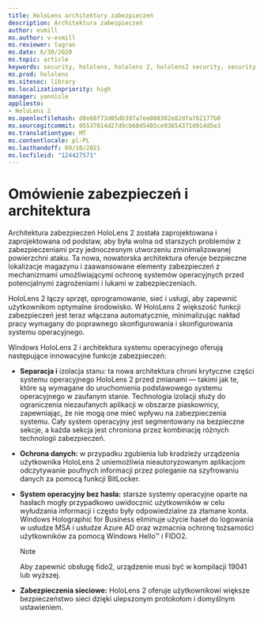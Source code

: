 ```yaml
---
title: HoloLens architektury zabezpieczeń
description: Architektura zabezpieczeń
author: evmill
ms.author: v-evmill
ms.reviewer: tagran
ms.date: 6/30/2020
ms.topic: article
keywords: security, hololens, hololens 2, hololens2 security, security overview, security architecture, architecture, hololens 2 architecture
ms.prod: hololens
ms.sitesec: library
ms.localizationpriority: high
manager: yannisle
appliesto:
- HoloLens 2
ms.openlocfilehash: d8e68f73d05db397a7ee088382e82dfa762177b0
ms.sourcegitcommit: 05537014d27d9cb60d5485ce93654371d914d5e3
ms.translationtype: MT
ms.contentlocale: pl-PL
ms.lasthandoff: 09/10/2021
ms.locfileid: "124427571"
---
```

# <a name="security-overview-and-architecture"></a>Omówienie zabezpieczeń i architektura

Architektura zabezpieczeń HoloLens 2 została zaprojektowana i zaprojektowana od podstaw, aby była wolna od starszych problemów z zabezpieczeniami przy jednoczesnym utworzeniu zminimalizowanej powierzchni ataku. Ta nowa, nowatorska architektura oferuje bezpieczne lokalizacje magazynu i zaawansowane elementy zabezpieczeń z mechanizmami umożliwiającymi ochronę systemów operacyjnych przed potencjalnymi zagrożeniami i lukami w zabezpieczeniach.

HoloLens 2 łączy sprzęt, oprogramowanie, sieć i usługi, aby zapewnić użytkownikom optymalne środowisko. W HoloLens 2 większość funkcji zabezpieczeń jest teraz włączana automatycznie, minimalizując nakład pracy wymagany do poprawnego skonfigurowania i skonfigurowania systemu operacyjnego.

Windows HoloLens 2 i architektura systemu operacyjnego oferują następujące innowacyjne funkcje zabezpieczeń:

  * **Separacja i** izolacja stanu: ta nowa architektura chroni krytyczne części systemu operacyjnego HoloLens 2 przed zmianami — takimi jak te, które są wymagane do uruchomienia podstawowego systemu operacyjnego w zaufanym stanie. Technologia izolacji służy do ograniczenia niezaufanych aplikacji w obszarze piaskownicy, zapewniając, że nie mogą one mieć wpływu na zabezpieczenia systemu. Cały system operacyjny jest segmentowany na bezpieczne sekcje, a każda sekcja jest chroniona przez kombinację różnych technologii zabezpieczeń.
  
  * **Ochrona danych:** w przypadku zgubienia lub kradzieży urządzenia użytkownika HoloLens 2 uniemożliwia nieautoryzowanym aplikacjom odczytywanie poufnych informacji przez poleganie na szyfrowaniu danych za pomocą funkcji BitLocker. 
  
  * **System operacyjny bez hasła:** starsze systemy operacyjne oparte na hasłach mogły przypadkowo uwidocznić użytkowników w celu wyłudzania informacji i często były odpowiedzialne za złamane konta. Windows Holographic for Business eliminuje użycie haseł do logowania w usłudze MSA i usłudze Azure AD oraz wzmacnia ochronę tożsamości użytkowników za pomocą Windows Hello™ i FIDO2. 
  
    > [!NOTE]
    > Aby zapewnić obsługę fido2, urządzenie musi być w kompilacji 19041 lub wyższej. 

  * **Zabezpieczenia sieciowe:** HoloLens 2 oferuje użytkownikowi większe bezpieczeństwo sieci dzięki ulepszonym protokołom i domyślnym ustawieniem.
